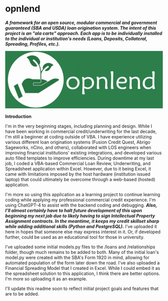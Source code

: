 # opnlend
**_A framework for an open source, modular commercial and government guaranteed (SBA and USDA) loan origination system. The intent of this project is an "ala carte" approach. Each app is to be individually installed to the individual or institution's needs (Loans, Deposits, Collateral, Spreading, Profiles, etc.)._**

![opnlend-logo-banner](media/images/opnlend-logo-banner.jpg)

**Introduction**

I'm in the very beginning stages, including planning and design. While I have been working in commercial credit/underwriting for the last decade, I'm still a beginner at coding outside of VBA. I have experience utilizing various different loan origination systems (Fusion Credit Quest, Abrigo Sageworks, nCino, and others), collaborated with LOS engineers when improving financial institutions' existing integrations, and developed various auto filled templates to improve efficiencies. During downtime at my last job, I coded a VBA-based Commercial Loan Review, Underwriting, and Spreadsheet application within Excel. However, due to it being Excel, it came with limitations imposed by the host hardware (institution issued laptop) that could ultimately be overcome through a web-based (hosted) application.

I'm more so using this application as a learning project to continue learning coding while applying my professional commercial credit experience. I'm using ChatGPT-4 to assist with the backend coding and debugging. **_Also, I'll almost certainly have to halt future development of this upon beginning my next job due to likely having to sign Intellectual Property Assignment contracts. In the meantime, it keeps my credit skillset sharp while adding additional skills (Python and PostgreSQL)._** I've uploaded it here in hopes that someone else may express interest in it. Or, if developed further, could be used as an educational tool for those in university.

I've uploaded some initial models.py files to the /loans and /relationships folder, though much remains to be added to both. Many of the initial loan's model.py were created with the SBA's Form 1920 in mind, allowing for automated population of the form later down the road. I've also uploaded a Financial Spreading Model that I created in Excel. While I could embed it as the spreadsheet solution to this application, I think there are better options. I'm more so uploading it as an example.

I'll update this readme soon to reflect initial project goals and features that are to be added.
